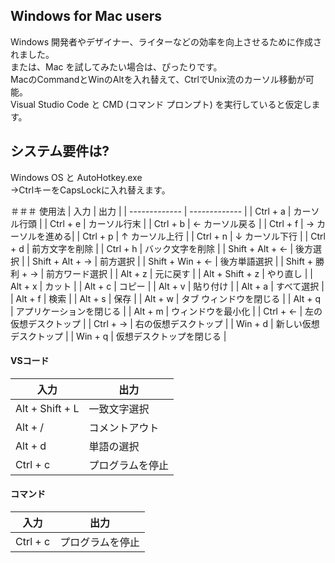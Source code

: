 ## Windows for Mac users
Windows 開発者やデザイナー、ライターなどの効率を向上させるために作成されました。  
または、Mac を試してみたい場合は、ぴったりです。  
MacのCommandとWinのAltを入れ替えて、CtrlでUnix流のカーソル移動が可能。  
Visual Studio Code と CMD (コマンド プロンプト) を実行していると仮定します。  

## システム要件は?
Windows OS と AutoHotkey.exe  
  →CtrlキーをCapsLockに入れ替えます。  

＃＃＃ 使用法
| 入力 | 出力 |
| ------------- | ------------- |
| Ctrl + a | カーソル行頭 |
| Ctrl + e | カーソル行末 |
| Ctrl + b | ← カーソル戻る |
| Ctrl + f | → カーソルを進める|
| Ctrl + p | ↑ カーソル上行 |
| Ctrl + n | ↓ カーソル下行 |
| Ctrl + d | 前方文字を削除 |
| Ctrl + h | バック文字を削除 |
| Shift + Alt + ← | 後方選択 |
| Shift + Alt + → | 前方選択 |
| Shift + Win + ← | 後方単語選択 |
| Shift + 勝利 + → | 前方ワード選択 |
| Alt + z | 元に戻す |
| Alt + Shift + z | やり直し |
| Alt + x | カット |
| Alt + c | コピー |
| Alt + v | 貼り付け |
| Alt + a | すべて選択 |
| Alt + f | 検索 |
| Alt + s | 保存 |
| Alt + w | タブ ウィンドウを閉じる |
| Alt + q | アプリケーションを閉じる |
| Alt + m | ウィンドウを最小化 |
| Ctrl + ← | 左の仮想デスクトップ |
| Ctrl + → | 右の仮想デスクトップ |
| Win + d | 新しい仮想デスクトップ |
| Win + q | 仮想デスクトップを閉じる |


#### VSコード
| 入力 | 出力 |
| ------------- | ------------- |
| Alt + Shift + L | 一致文字選択 |
| Alt + / | コメントアウト |
| Alt + d | 単語の選択 |
| Ctrl + c | プログラムを停止 |

#### コマンド
| 入力 | 出力 |
| ------------- | ------------- |
| Ctrl + c | プログラムを停止 |
